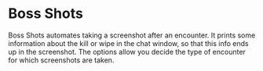 # Boss Shots

Boss Shots automates taking a screenshot after an encounter.  It prints some 
information about the kill or wipe in the chat window, so that this info ends
up in the screenshot. The options allow you decide the type of encounter for
which screenshots are taken.

